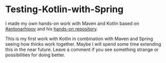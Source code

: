 # Testing-Kotlin-with-Spring
I made my own hands-on work with Maven and Kotlin based on [#antonarhipov](https://github.com/antonarhipov) and his  [hands-on repository](https://github.com/kotlin-hands-on/spring-time-in-kotlin-episode1).

This is my first work with Kotlin in combination with Maven and Spring seeing how thinks work together.
Maybe I will spend some time extending this in the near future.
Leave a comment if you see something strange or possibilities for doing better.
